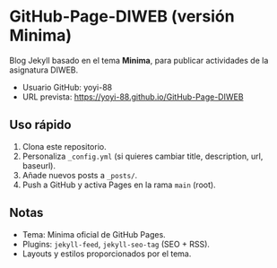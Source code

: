 # GitHub-Page-DIWEB (versión Minima)

Blog Jekyll basado en el tema **Minima**, para publicar actividades de la asignatura DIWEB.
- Usuario GitHub: yoyi-88
- URL prevista: https://yoyi-88.github.io/GitHub-Page-DIWEB

## Uso rápido
1. Clona este repositorio.
2. Personaliza `_config.yml` (si quieres cambiar title, description, url, baseurl).
3. Añade nuevos posts a `_posts/`.
4. Push a GitHub y activa Pages en la rama `main` (root).

## Notas
- Tema: Minima oficial de GitHub Pages.
- Plugins: `jekyll-feed`, `jekyll-seo-tag` (SEO + RSS).
- Layouts y estilos proporcionados por el tema.
